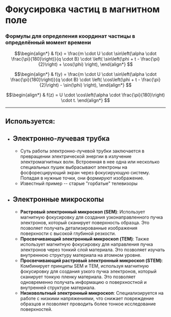# Фокусировка частиц в магнитном поле

### Формулы для определения координат частицы в определённый момент времени

$$\begin{align*} & f(x) = \frac{m \cdot U \cdot \sin\left(\alpha \cdot \frac{\pi}{180}\right)}{q \cdot B} \cdot \left( \sin\left(\phi + t - \frac{\pi}{2}\right) + \cos(\phi) \right), \end{align*} $$

$$\begin{align*} & f(y) = \frac{m \cdot U \cdot \sin\left(\alpha \cdot \frac{\pi}{180}\right)}{q \cdot B} \cdot \left( \cos\left(\phi + t - \frac{\pi}{2}\right) - \sin(\phi) \right), \end{align*} $$

$$\begin{align*} & f(z) = U \cdot \cos\left(\alpha \cdot \frac{\pi}{180}\right) \cdot t. \end{align*} $$

---


## Используется:  
- ## Электронно-лучевая трубка 
	-  Суть работы электронно-лучевой трубки заключается в превращении электрической энергии в излучение электромагнитных волн. Встроенная в нее одна или несколько специальных пушек выбрасывают электроны на фосфоресцирующий экран через фокусирующую систему. Попадая в нужные точки, они формируют изображение.
	- Известный пример -- старые "горбатые" телевизоры

- ## Электронные микроскопы
  - **Растровый электронный микроскоп (SEM)**: Использует магнитную фокусировку для создания узконаправленного пучка электронов, который сканирует поверхность образца. Это позволяет получать детализированные изображения поверхности с высокой глубиной резкости.
  - **Просвечивающий электронный микроскоп (TEM)**: Также использует магнитную фокусировку для направления пучка электронов через тонкий слой материала. Это позволяет изучать внутреннюю структуру материала на атомном уровне.
  - **Просвечивающий растровый электронный микроскоп (STEM)**: Комбинирует принципы SEM и TEM, используя магнитную фокусировку для создания узкого пучка электронов, который сканирует тонкую пленку материала. Это позволяет одновременно получать информацию о поверхностной и внутренней структуре материала.
  - **Низковольтный электронный микроскоп**: Специализируется на работе с низкими напряжениями, что снижает повреждение образцов и позволяет проводить более тонкое исследование поверхностей.

